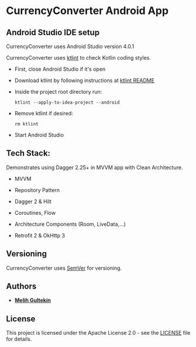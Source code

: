 # CurrencyConverter Android App

## Android Studio IDE setup

CurrencyConverter uses Android Studio version 4.0.1

CurrencyConverter uses [ktlint](https://ktlint.github.io/) to check Kotlin coding styles.

- First, close Android Studio if it's open

- Download ktlint by following instructions at [ktlint README](https://github.com/shyiko/ktlint/blob/master/README.md#installation)

- Inside the project root directory run:

  `ktlint --apply-to-idea-project --android`

- Remove ktlint if desired:

  `rm ktlint`

- Start Android Studio

## Tech Stack:

Demonstrates using Dagger 2.25+ in MVVM app with Clean Architecture.

- MVVM

- Repository Pattern

- Dagger 2 & Hilt

- Coroutines, Flow

- Architecture Components (Room, LiveData,...)

- Retrofit 2 & OkHttp 3 

## Versioning

CurrencyConverter uses [SemVer](http://semver.org/) for versioning.

## Authors

* **[Melih Gultekin](https://github.com/melomg/)**

## License

This project is licensed under the Apache License 2.0 - see the [LICENSE](LICENSE) file for details.

